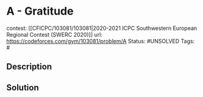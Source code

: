 # A - Gratitude

contest: [[CFICPC/103081/103081|2020-2021 ICPC Southwestern European Regional Contest (SWERC 2020)]]
url: https://codeforces.com/gym/103081/problem/A
Status: #UNSOLVED
Tags: #

## Description

## Solution

